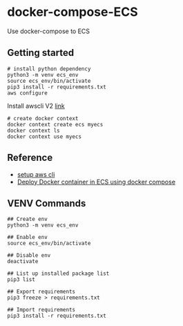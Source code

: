 # docker-compose-ECS
Use docker-compose to ECS

## Getting started


```
# install python dependency
python3 -m venv ecs_env
source ecs_env/bin/activate
pip3 install -r requirements.txt
aws configure
```

Install awscli V2 [link](https://docs.aws.amazon.com/cli/latest/userguide/getting-started-install.html)

```
# create docker context
docker context create ecs myecs
docker context ls
docker context use myecs
```

## Reference

- [setup aws cli](https://devops4solutions.com/configure-aws-cli/)
- [Deploy Docker container in ECS using docker compose](https://devops4solutions.medium.com/deploy-docker-container-in-ecs-using-docker-compose-7976989637de)

## VENV Commands

```
## Create env
python3 -m venv ecs_env

## Enable env
source ecs_env/bin/activate

## Disable env
deactivate

## List up installed package list
pip3 list

## Export requirements
pip3 freeze > requirements.txt

## Import requirements
pip3 install -r requirements.txt
```